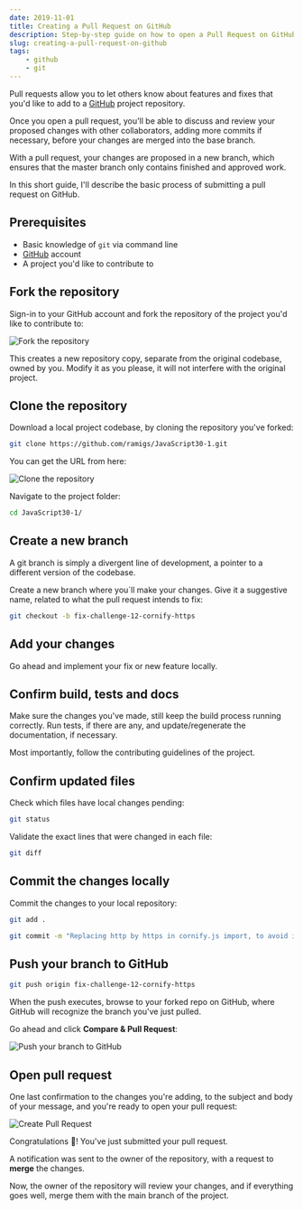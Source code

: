 ```yaml
---
date: 2019-11-01
title: Creating a Pull Request on GitHub
description: Step-by-step guide on how to open a Pull Request on GitHub
slug: creating-a-pull-request-on-github
tags:
    - github
    - git
---
```


Pull requests allow you to let others know about features and fixes that you'd
like to add to a [GitHub](https://github.com/) project repository.

Once you open a pull request, you'll be able to discuss and review your proposed
changes with other collaborators, adding more commits if necessary, before your
changes are merged into the base branch.

With a pull request, your changes are proposed in a new branch, which ensures
that the master branch only contains finished and approved work.

In this short guide, I'll describe the basic process of submitting a pull
request on GitHub.

## Prerequisites

- Basic knowledge of `git` via command line 
- [GitHub](https://github.com/) account
- A project you'd like to contribute to

## Fork the repository

Sign-in to your GitHub account and fork the repository of the project you'd like
to contribute to:

![Fork the repository](/img/articles/2019-11-01-fork_repo.png)

This creates a new repository copy, separate from the original codebase, owned
by you. Modify it as you please, it will not interfere with the original
project.

## Clone the repository

Download a local project codebase, by cloning the repository you've forked:

```bash
git clone https://github.com/ramigs/JavaScript30-1.git
```

You can get the URL from here:

![Clone the repository](/img/articles/2019-11-01-clone_url.png)

Navigate to the project folder:

```bash
cd JavaScript30-1/
```

## Create a new branch

A git branch is simply a divergent line of development, a pointer to a different
version of the codebase.

Create a new branch where you´ll make your changes. Give it a suggestive name,
related to what the pull request intends to fix:

```bash
git checkout -b fix-challenge-12-cornify-https
```

## Add your changes

Go ahead and implement your fix or new feature locally.

## Confirm build, tests and docs

Make sure the changes you've made, still keep the build process running
correctly. Run tests, if there are any, and update/regenerate the documentation,
if necessary.

Most importantly, follow the contributing guidelines of the project.

## Confirm updated files

Check which files have local changes pending:

```bash
git status
```

Validate the exact lines that were changed in each file:

```bash
git diff
```

## Commit the changes locally

Commit the changes to your local repository:

```bash
git add .
```

```bash
git commit -m "Replacing http by https in cornify.js import, to avoid insecure mixed content issues in some hosting providers"
```

## Push your branch to GitHub

```bash
git push origin fix-challenge-12-cornify-https
```

When the push executes, browse to your forked repo on GitHub, where GitHub will
recognize the branch you've just pulled.

Go ahead and click **Compare & Pull Request**:

![Push your branch to GitHub](/img/articles/2019-11-01-compare_and_pull_request.png)

## Open pull request

One last confirmation to the changes you're adding, to the subject and body of
your message, and you're ready to open your pull request:

![Create Pull Request](/img/articles/2019-11-01-create_pull_request.png)

Congratulations 🎉! You've just submitted your pull request.

A notification was sent to the owner of the repository, with a request to
**merge** the changes.

Now, the owner of the repository will review your changes, and if everything
goes well, merge them with the main branch of the project.